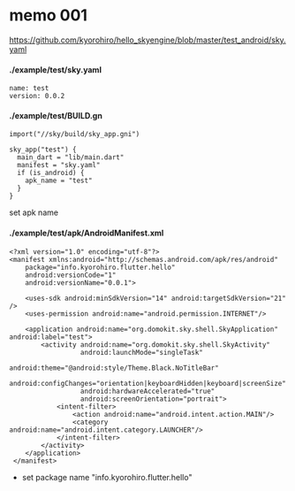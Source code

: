 # memo 001

https://github.com/kyorohiro/hello_skyengine/blob/master/test_android/sky.yaml


#### ./example/test/sky.yaml
```
name: test
version: 0.0.2
```

#### ./example/test/BUILD.gn

```
import("//sky/build/sky_app.gni")

sky_app("test") {
  main_dart = "lib/main.dart"
  manifest = "sky.yaml"
  if (is_android) {
    apk_name = "test"
  }
}
```

set apk name


#### ./example/test/apk/AndroidManifest.xml

```
<?xml version="1.0" encoding="utf-8"?>
<manifest xmlns:android="http://schemas.android.com/apk/res/android"
    package="info.kyorohiro.flutter.hello" 
    android:versionCode="1"
    android:versionName="0.0.1">

    <uses-sdk android:minSdkVersion="14" android:targetSdkVersion="21" />
    <uses-permission android:name="android.permission.INTERNET"/>

    <application android:name="org.domokit.sky.shell.SkyApplication" android:label="test">
        <activity android:name="org.domokit.sky.shell.SkyActivity"
                  android:launchMode="singleTask"
                  android:theme="@android:style/Theme.Black.NoTitleBar"
                  android:configChanges="orientation|keyboardHidden|keyboard|screenSize"
                  android:hardwareAccelerated="true"
                  android:screenOrientation="portrait">
            <intent-filter>
                <action android:name="android.intent.action.MAIN"/>
                <category android:name="android.intent.category.LAUNCHER"/>
            </intent-filter>
        </activity>
    </application>
 </manifest>
```

* set package name
 "info.kyorohiro.flutter.hello"
